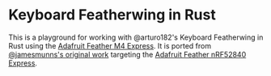 # Keyboard Featherwing in Rust

This is a playground for working with @arturo182's Keyboard Featherwing in Rust using the [Adafruit Feather M4 Express](https://www.adafruit.com/product/3857). It is ported from [@jamesmunns's original work](https://github.com/jamesmunns/keywing-rs) targeting the [Adafruit Feather nRF52840 Express](https://www.adafruit.com/product/4062).


